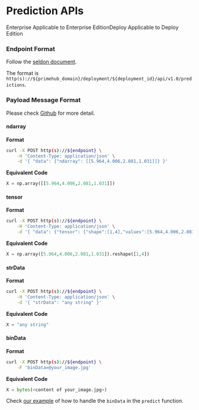 # Prediction APIs

Enterprise Applicable to Enterprise EditionDeploy Applicable to Deploy Edition

### Endpoint Format

Follow the [seldon document](https://docs.seldon.io/projects/seldon-core/en/latest/reference/apis/external-prediction.html#prediction).

The format is `http(s)://${primehub_domain}/deployment/${deployment_id}/api/v1.0/predictions`.

### Payload Message Format

Please check [Github](https://github.com/SeldonIO/seldon-core/blob/v1.5.0/python/seldon\_core/utils.py#L588-L639) for more detail.

#### ndarray

**Format**

```bash
curl -X POST http(s)://${endpoint} \
    -H 'Content-Type: application/json' \
    -d '{ "data": {"ndarray": [[5.964,4.006,2.081,1.031]]} }'
```

**Equivalent Code**

```python
X = np.array([[5.964,4.006,2.081,1.031]])
```

#### tensor

**Format**

```bash
curl -X POST http(s)://${endpoint} \
    -H 'Content-Type: application/json' \
    -d '{ "data": {"tensor": {"shape":[1,4],"values":[5.964,4.006,2.081,1.031]}} }'
```

**Equivalent Code**

```python
X = np.array([5.964,4.006,2.081,1.031]).reshape([1,4])
```

#### strData

**Format**

```bash
curl -X POST http(s)://${endpoint} \
    -H 'Content-Type: application/json' \
    -d '{ "strData": "any string" }'
```

**Equivalent Code**

```python
X = "any string"
```

#### binData

**Format**

```bash
curl -X POST http(s)://${endpoint} \
    -F 'binData=@your_image.jpg'
```

**Equivalent Code**

```python
X = bytes(<content of your_image.jpg>)
```

Check [our example](https://github.com/InfuseAI/model-deployment-examples/blob/36abce467ab321aa4fdfd7dbb075e1532267ba6d/keras\_mnist/MyModel.py#L13-L16) of how to handle the `binData` in the `predict` function.
